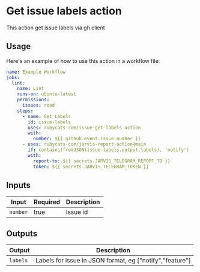 # Get issue labels action

This action get issue labels via gh client

## Usage

Here's an example of how to use this action in a workflow file:

```yaml
name: Example Workflow
jobs:
  lint:
    name: Lint
    runs-on: ubuntu-latest
    permissions:
      issues: read
    steps:
      - name: Get Labels
        id: issue-labels
        uses: rubycats-com/issue-get-labels-action
        with:
          number: ${{ github.event.issue.number }}
      - uses: rubycats-com/jarvis-report-action@main
        if: contains(fromJSON(issue-labels.output.labels), 'notify')
        with:
          report-to: ${{ secrets.JARVIS_TELEGRAM_REPORT_TO }}
          token: ${{ secrets.JARVIS_TELEGRAM_TOKEN }}
```

## Inputs

| Input      | Required | Description        |
|------------|----------|--------------------|
| `number`   | true     | Issue id           |

## Outputs

| Output   | Description                                              |
|----------|----------------------------------------------------------|
| `labels` | Labels for issue in JSON format, eg ["notify","feature"] |
